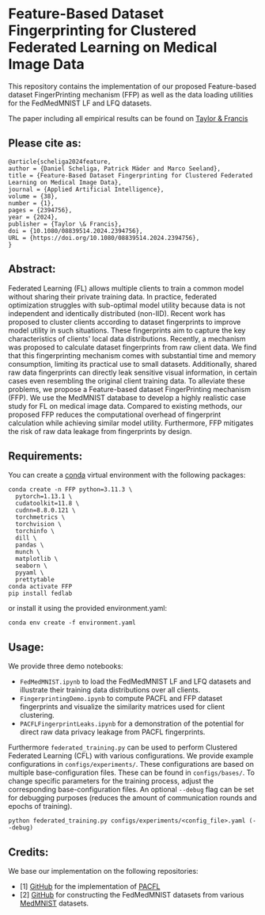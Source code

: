 # Feature-Based Dataset Fingerprinting for Clustered Federated Learning on Medical Image Data
This repository contains the implementation of our proposed Feature-based dataset FingerPrinting mechanism (FFP) as well as the data loading utilities for the FedMedMNIST LF and LFQ datasets.

The paper including all empirical results can be found on [Taylor & Francis](https://www.tandfonline.com/doi/full/10.1080/08839514.2024.2394756)


## Please cite as:
```
@article{scheliga2024feature,
author = {Daniel Scheliga, Patrick Mäder and Marco Seeland},
title = {Feature-Based Dataset Fingerprinting for Clustered Federated Learning on Medical Image Data},
journal = {Applied Artificial Intelligence},
volume = {38},
number = {1},
pages = {2394756},
year = {2024},
publisher = {Taylor \& Francis},
doi = {10.1080/08839514.2024.2394756},
URL = {https://doi.org/10.1080/08839514.2024.2394756},  
}
```

## Abstract:
Federated Learning (FL) allows multiple clients to train a common model without sharing their private training data. In practice, federated optimization struggles with sub-optimal model utility because data is not independent and identically distributed (non-IID). Recent work has proposed to cluster clients according to dataset fingerprints to improve model utility in such situations. These fingerprints aim to capture the key characteristics of clients' local data distributions. Recently, a mechanism was proposed to calculate dataset fingerprints from raw client data. We find that this fingerprinting mechanism comes with substantial time and memory consumption, limiting its practical use to small datasets. Additionally, shared raw data fingerprints can directly leak sensitive visual information, in certain cases even resembling the original client training data. To alleviate these problems, we propose a Feature-based dataset FingerPrinting mechanism (FFP). We use the MedMNIST database to develop a highly realistic case study for FL on medical image data. Compared to existing methods, our proposed FFP reduces the computational overhead of fingerprint calculation while achieving similar model utility.  Furthermore, FFP mitigates the risk of raw data leakage from fingerprints by design.

## Requirements:
You can create a [conda](https://www.anaconda.com/) virtual environment with the following packages:
```
conda create -n FFP python=3.11.3 \
  pytorch=1.13.1 \
  cudatoolkit=11.8 \
  cudnn=8.8.0.121 \
  torchmetrics \
  torchvision \
  torchinfo \
  dill \
  pandas \
  munch \
  matplotlib \
  seaborn \
  pyyaml \
  prettytable
conda activate FFP
pip install fedlab
```
or install it using the provided environment.yaml:
```
conda env create -f environment.yaml
```

## Usage:
We provide three demo notebooks:
+ `FedMedMNIST.ipynb` to load the FedMedMNIST LF and LFQ datasets and illustrate their training data distributions over all clients.
+ `FingerprintingDemo.ipynb` to compute PACFL and FFP dataset fingerprints and visualize the similarity matrices used for client clustering.
+ `PACFLFingerprintLeaks.ipynb` for a demonstration of the potential for direct raw data privacy leakage from PACFL fingerprints.

Furthermore `federated_training.py` can be used to perform Clustered Federated Learning (CFL) with various configurations. 
We provide example configurations in `configs/experiments/`.
These configurations are based on multiple base-configuration files. 
These can be found in `configs/bases/`.
To change specific parameters for the training process, adjust the corresponding base-configuration files.
An optional `--debug` flag can be set for debugging purposes (reduces the amount of communication rounds and epochs of training).
```
python federated_training.py configs/experiments/<config_file>.yaml (--debug)
```


## Credits:
We base our implementation on the following repositories:
+ [1] [GitHub](https://github.com/MMorafah/PACFL) for the implementation of [PACFL](https://ojs.aaai.org/index.php/AAAI/article/view/26197)
+ [2] [GitHub](https://github.com/MedMNIST/MedMNIST) for constructing the FedMedMNIST datasets from various [MedMNIST](https://www.nature.com/articles/s41597-022-01721-8) datasets.